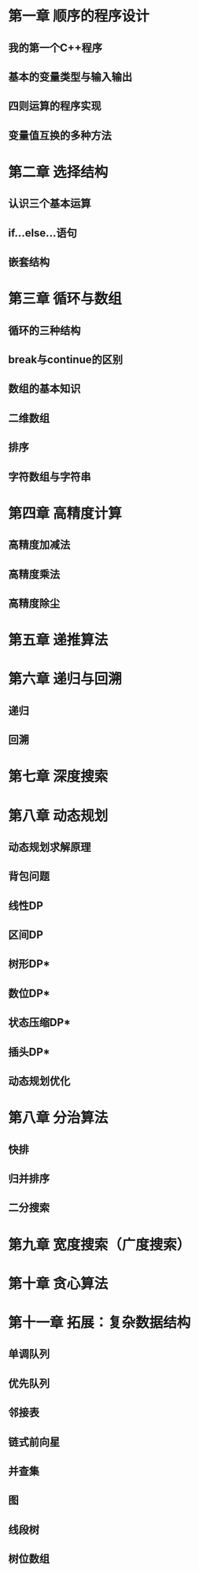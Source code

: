 # 第一章  顺序的程序设计
  ## 我的第一个C++程序
  ## 基本的变量类型与输入输出
  ## 四则运算的程序实现
  ## 变量值互换的多种方法
# 第二章  选择结构
  ## 认识三个基本运算
  ## if...else...语句
  ## 嵌套结构
# 第三章  循环与数组
  ## 循环的三种结构
  ## break与continue的区别
  ## 数组的基本知识
  ## 二维数组
  ## 排序
  ## 字符数组与字符串
# 第四章  高精度计算
  ## 高精度加减法
  ## 高精度乘法
  ## 高精度除尘
# 第五章  递推算法
# 第六章  递归与回溯
  ## 递归
  ## 回溯
# 第七章  深度搜索
# 第八章  动态规划
  ## 动态规划求解原理
  ## 背包问题
  ## 线性DP
  ## 区间DP
  ## 树形DP*
  ## 数位DP*
  ## 状态压缩DP*
  ## 插头DP*
  ## 动态规划优化
# 第八章  分治算法
  ## 快排
  ## 归并排序
  ## 二分搜索
# 第九章  宽度搜索（广度搜索）
# 第十章  贪心算法
# 第十一章  拓展：复杂数据结构
  ## 单调队列
  ## 优先队列
  ## 邻接表
  ## 链式前向星
  ## 并查集
  ## 图
  ## 线段树
  ## 树位数组
